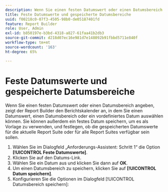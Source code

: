 ```yaml
---
description: Wenn Sie einen festen Datumswert oder einen Datumsbereich angeben, zeigt der Report Builder den Berichtskalender an, in dem Sie einen Datumswert, einen Datumsbereich oder ein vordefiniertes Datum auswählen können. Sie können außerdem ein festes Datum speichern, um es als Vorlage zu verwenden, und festlegen, ob die gespeicherten Datumswerte für die aktuelle Report Suite oder für alle Report Suites verfügbar sein sollen.
title: Feste Datumswerte und gespeicherte Datumsbereiche
uuid: f00218c0-07f3-4505-98b0-de05187401fd
feature: Report Builder
role: User, Admin
exl-id: b850197e-b3bd-4318-a827-61faa41b2db3
source-git-commit: d218d07ec16e981d7e148092b91fbbd5711e840f
workflow-type: tm+mt
source-wordcount: '163'
ht-degree: 65%

---
```


# Feste Datumswerte und gespeicherte Datumsbereiche

Wenn Sie einen festen Datumswert oder einen Datumsbereich angeben, zeigt der Report Builder den Berichtskalender an, in dem Sie einen Datumswert, einen Datumsbereich oder ein vordefiniertes Datum auswählen können. Sie können außerdem ein festes Datum speichern, um es als Vorlage zu verwenden, und festlegen, ob die gespeicherten Datumswerte für die aktuelle Report Suite oder für alle Report Suites verfügbar sein sollen.

1. Wählen Sie im Dialogfeld „Anforderungs-Assistent: Schritt 1“ die Option **[!UICONTROL Feste Datumswerte]**.
1. Klicken Sie auf den Datums-Link.
1. Wählen Sie ein Datum aus und klicken Sie dann auf **OK**.
1. Um einen Datumsbereich zu speichern, klicken Sie auf **[!UICONTROL Datum speichern]**.
1. Konfigurieren Sie die Optionen im Dialogfeld [!UICONTROL Datumsbereich speichern]:
